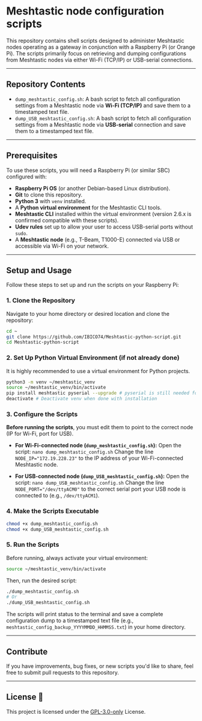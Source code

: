 # Meshtastic node configuration scripts

This repository contains shell scripts designed to administer Meshtastic nodes operating as a gateway in conjunction with a Raspberry Pi (or Orange Pi). The scripts primarily focus on retrieving and dumping configurations from Meshtastic nodes via either Wi-Fi (TCP/IP) or USB-serial connections.

-----

## Repository Contents

  * `dump_meshtastic_config.sh`: A bash script to fetch all configuration settings from a Meshtastic node via **Wi-Fi (TCP/IP)** and save them to a timestamped text file.
  * `dump_USB_meshtastic_config.sh`: A bash script to fetch all configuration settings from a Meshtastic node via **USB-serial** connection and save them to a timestamped text file.

-----

## Prerequisites

To use these scripts, you will need a Raspberry Pi (or similar SBC) configured with:

  * **Raspberry Pi OS** (or another Debian-based Linux distribution).
  * **Git** to clone this repository.
  * **Python 3** with `venv` installed.
  * A **Python virtual environment** for the Meshtastic CLI tools.
  * **Meshtastic CLI** installed within the virtual environment (version 2.6.x is confirmed compatible with these scripts).
  * **Udev rules** set up to allow your user to access USB-serial ports without `sudo`.
  * A **Meshtastic node** (e.g., T-Beam, T1000-E) connected via USB or accessible via Wi-Fi on your network.

-----

## Setup and Usage

Follow these steps to set up and run the scripts on your Raspberry Pi:

### 1\. Clone the Repository

Navigate to your home directory or desired location and clone the repository:

```bash
cd ~
git clone https://github.com/IBICO74/Meshtastic-python-script.git
cd Meshtastic-python-script
```

### 2\. Set Up Python Virtual Environment (if not already done)

It is highly recommended to use a virtual environment for Python projects.

```bash
python3 -m venv ~/meshtastic_venv
source ~/meshtastic_venv/bin/activate
pip install meshtastic pyserial --upgrade # pyserial is still needed for meshtastic CLI
deactivate # Deactivate venv when done with installation
```

### 3\. Configure the Scripts

**Before running the scripts**, you must edit them to point to the correct node (IP for Wi-Fi, port for USB).

  * **For Wi-Fi-connected node (`dump_meshtastic_config.sh`):**
    Open the script: `nano dump_meshtastic_config.sh`
    Change the line `NODE_IP="172.19.228.23"` to the IP address of your Wi-Fi-connected Meshtastic node.

  * **For USB-connected node (`dump_USB_meshtastic_config.sh`):**
    Open the script: `nano dump_USB_meshtastic_config.sh`
    Change the line `NODE_PORT="/dev/ttyACM0"` to the correct serial port your USB node is connected to (e.g., `/dev/ttyACM1`).

### 4\. Make the Scripts Executable

```bash
chmod +x dump_meshtastic_config.sh
chmod +x dump_USB_meshtastic_config.sh
```

### 5\. Run the Scripts

Before running, always activate your virtual environment:

```bash
source ~/meshtastic_venv/bin/activate
```

Then, run the desired script:

```bash
./dump_meshtastic_config.sh
# Or
./dump_USB_meshtastic_config.sh
```

The scripts will print status to the terminal and save a complete configuration dump to a timestamped text file (e.g., `meshtastic_config_backup_YYYYMMDD_HHMMSS.txt`) in your home directory.

-----

## Contribute

If you have improvements, bug fixes, or new scripts you'd like to share, feel free to submit pull requests to this repository.

-----

## License 📄

This project is licensed under the [GPL-3.0-only](https://www.gnu.org/licenses/gpl-3.0.en.html) License.
